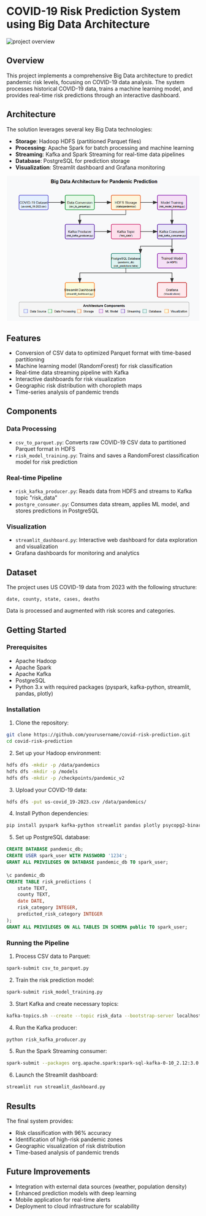# COVID-19 Risk Prediction System using Big Data Architecture

![project overview](assets/dashboard.gif)

## Overview
This project implements a comprehensive Big Data architecture to predict pandemic risk levels, focusing on COVID-19 data analysis. The system processes historical COVID-19 data, trains a machine learning model, and provides real-time risk predictions through an interactive dashboard.

## Architecture
The solution leverages several key Big Data technologies:
- **Storage**: Hadoop HDFS (partitioned Parquet files)
- **Processing**: Apache Spark for batch processing and machine learning
- **Streaming**: Kafka and Spark Streaming for real-time data pipelines
- **Database**: PostgreSQL for prediction storage
- **Visualization**: Streamlit dashboard and Grafana monitoring

![project Architecture](assets/Architecture.png)

## Features
- Conversion of CSV data to optimized Parquet format with time-based partitioning
- Machine learning model (RandomForest) for risk classification
- Real-time data streaming pipeline with Kafka
- Interactive dashboards for risk visualization
- Geographic risk distribution with choropleth maps
- Time-series analysis of pandemic trends

## Components

### Data Processing
- `csv_to_parquet.py`: Converts raw COVID-19 CSV data to partitioned Parquet format in HDFS
- `risk_model_training.py`: Trains and saves a RandomForest classification model for risk prediction

### Real-time Pipeline
- `risk_kafka_producer.py`: Reads data from HDFS and streams to Kafka topic "risk_data"
- `postgre_consumer.py`: Consumes data stream, applies ML model, and stores predictions in PostgreSQL

### Visualization
- `streamlit_dashboard.py`: Interactive web dashboard for data exploration and visualization
- Grafana dashboards for monitoring and analytics

## Dataset
The project uses US COVID-19 data from 2023 with the following structure:
```
date, county, state, cases, deaths
```

Data is processed and augmented with risk scores and categories.

## Getting Started

### Prerequisites
- Apache Hadoop
- Apache Spark
- Apache Kafka
- PostgreSQL
- Python 3.x with required packages (pyspark, kafka-python, streamlit, pandas, plotly)

### Installation

1. Clone the repository:
```bash
git clone https://github.com/yourusername/covid-risk-prediction.git
cd covid-risk-prediction
```

2. Set up your Hadoop environment:
```bash
hdfs dfs -mkdir -p /data/pandemics
hdfs dfs -mkdir -p /models
hdfs dfs -mkdir -p /checkpoints/pandemic_v2
```

3. Upload your COVID-19 data:
```bash
hdfs dfs -put us-covid_19-2023.csv /data/pandemics/
```

4. Install Python dependencies:
```bash
pip install pyspark kafka-python streamlit pandas plotly psycopg2-binary us
```

5. Set up PostgreSQL database:
```sql
CREATE DATABASE pandemic_db;
CREATE USER spark_user WITH PASSWORD '1234';
GRANT ALL PRIVILEGES ON DATABASE pandemic_db TO spark_user;

\c pandemic_db
CREATE TABLE risk_predictions (
    state TEXT,
    county TEXT,
    date DATE,
    risk_category INTEGER,
    predicted_risk_category INTEGER
);
GRANT ALL PRIVILEGES ON ALL TABLES IN SCHEMA public TO spark_user;
```

### Running the Pipeline

1. Process CSV data to Parquet:
```bash
spark-submit csv_to_parquet.py
```

2. Train the risk prediction model:
```bash
spark-submit risk_model_training.py
```

3. Start Kafka and create necessary topics:
```bash
kafka-topics.sh --create --topic risk_data --bootstrap-server localhost:9092 --partitions 3 --replication-factor 1
```

4. Run the Kafka producer:
```bash
python risk_kafka_producer.py
```

5. Run the Spark Streaming consumer:
```bash
spark-submit --packages org.apache.spark:spark-sql-kafka-0-10_2.12:3.0.1,org.postgresql:postgresql:42.2.27 postgre_consumer.py
```

6. Launch the Streamlit dashboard:
```bash
streamlit run streamlit_dashboard.py
```

## Results

The final system provides:
- Risk classification with 96% accuracy
- Identification of high-risk pandemic zones
- Geographic visualization of risk distribution
- Time-based analysis of pandemic trends

## Future Improvements
- Integration with external data sources (weather, population density)
- Enhanced prediction models with deep learning
- Mobile application for real-time alerts
- Deployment to cloud infrastructure for scalability
